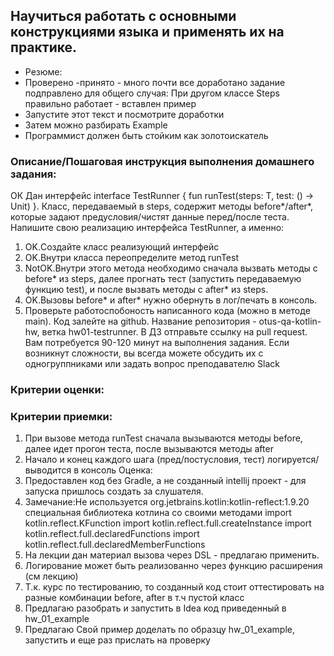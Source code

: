 ## Научиться работать с основными конструкциями языка и применять их на практике.
* Резюме:
* Проверено -принято - много почти все доработано
  задание подправлено для общего случая:
  При другом классе Steps правильно работает - вставлен пример
* Запустите этот текст и посмотрите доработки
* Затем можно разбирать Example
* Программист должен быть стойким как золотоискатель




### Описание/Пошаговая инструкция выполнения домашнего задания:
ОК Дан интерфейс interface TestRunner { fun  runTest(steps: T, test: () -> Unit) }. Класс, передаваемый в steps,
содержит методы before*/after*, которые задают предусловия/чистят данные перед/после теста.
Напишите свою реализацию интерфейса TestRunner, а именно:

1. OK.Создайте класс реализующий интерфейс
2. OK.Внутри класса переопределите метод runTest
3. NotOK.Внутри этого метода необходимо сначала вызвать методы с before* из steps,
   далее прогнать тест (запустить передаваемую функцию test), и после вызвать методы с after* из steps.
4. OK.Вызовы before* и after* нужно обернуть в лог/печать в консоль.
5. Проверьте работоспобоность написанного кода (можно в методе main).
   Код залейте на github. Название репозитория - otus-qa-kotlin-hw, ветка hw01-testrunner.
   В ДЗ отправьте ссылку на pull request.
   Вам потребуется 90-120 минут на выполнения задания.
   Если возникнут сложности, вы всегда можете обсудить их с одногруппниками или задать вопрос преподавателю Slack

### Критерии оценки:
### Критерии приемки:

1. При вызове метода runTest сначала вызываются методы before, далее идет прогон теста, после вызываются методы after
2. Начало и конец каждого шага (пред/постусловия, тест) логируется/выводится в консоль
Оценка:
1. Предоставлен код без Gradle, а не созданный intellij проект - для запуска пришлось создать за слушателя.
2. Замечание:Не используется org.jetbrains.kotlin:kotlin-reflect:1.9.20 специальная библиотека котлина со своими методами
   import kotlin.reflect.KFunction
   import kotlin.reflect.full.createInstance
   import kotlin.reflect.full.declaredFunctions
   import kotlin.reflect.full.declaredMemberFunctions
3. На лекции дан материал вызова через DSL - предлагаю применить.
4. Логирование может быть реализованно через функцию расширения (см лекцию)
5. Т.к. курс по тестированию, то созданный код стоит оттестировать на разные комбинации before, after в т.ч пустой класс
6. Предлагаю разобрать и запустить в Idea код приведенный в hw_01_example
7. Предлагаю Свой пример доделать по образцу hw_01_example, запустить и еще раз прислать на проверку

